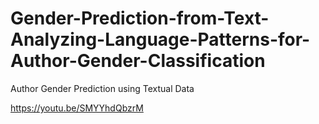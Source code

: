 # Gender-Prediction-from-Text-Analyzing-Language-Patterns-for-Author-Gender-Classification
Author Gender Prediction using Textual Data

https://youtu.be/SMYYhdQbzrM
